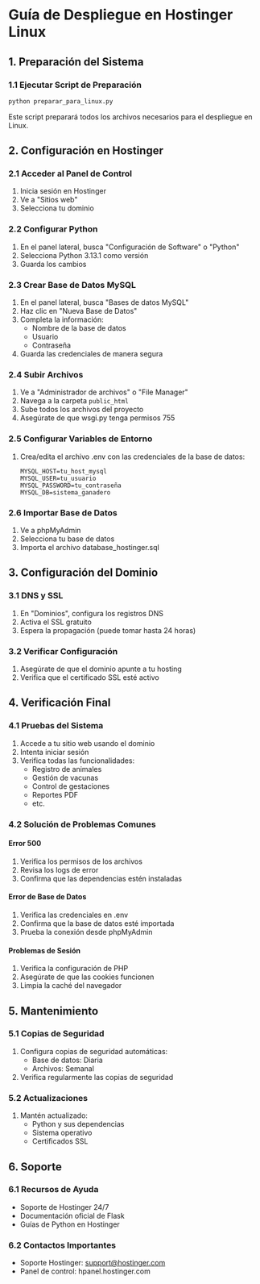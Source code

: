 # Guía de Despliegue en Hostinger Linux

## 1. Preparación del Sistema

### 1.1 Ejecutar Script de Preparación
```bash
python preparar_para_linux.py
```
Este script preparará todos los archivos necesarios para el despliegue en Linux.

## 2. Configuración en Hostinger

### 2.1 Acceder al Panel de Control
1. Inicia sesión en Hostinger
2. Ve a "Sitios web"
3. Selecciona tu dominio

### 2.2 Configurar Python
1. En el panel lateral, busca "Configuración de Software" o "Python"
2. Selecciona Python 3.13.1 como versión
3. Guarda los cambios

### 2.3 Crear Base de Datos MySQL
1. En el panel lateral, busca "Bases de datos MySQL"
2. Haz clic en "Nueva Base de Datos"
3. Completa la información:
   - Nombre de la base de datos
   - Usuario
   - Contraseña
4. Guarda las credenciales de manera segura

### 2.4 Subir Archivos
1. Ve a "Administrador de archivos" o "File Manager"
2. Navega a la carpeta `public_html`
3. Sube todos los archivos del proyecto
4. Asegúrate de que wsgi.py tenga permisos 755

### 2.5 Configurar Variables de Entorno
1. Crea/edita el archivo .env con las credenciales de la base de datos:
   ```
   MYSQL_HOST=tu_host_mysql
   MYSQL_USER=tu_usuario
   MYSQL_PASSWORD=tu_contraseña
   MYSQL_DB=sistema_ganadero
   ```

### 2.6 Importar Base de Datos
1. Ve a phpMyAdmin
2. Selecciona tu base de datos
3. Importa el archivo database_hostinger.sql

## 3. Configuración del Dominio

### 3.1 DNS y SSL
1. En "Dominios", configura los registros DNS
2. Activa el SSL gratuito
3. Espera la propagación (puede tomar hasta 24 horas)

### 3.2 Verificar Configuración
1. Asegúrate de que el dominio apunte a tu hosting
2. Verifica que el certificado SSL esté activo

## 4. Verificación Final

### 4.1 Pruebas del Sistema
1. Accede a tu sitio web usando el dominio
2. Intenta iniciar sesión
3. Verifica todas las funcionalidades:
   - Registro de animales
   - Gestión de vacunas
   - Control de gestaciones
   - Reportes PDF
   - etc.

### 4.2 Solución de Problemas Comunes

#### Error 500
1. Verifica los permisos de los archivos
2. Revisa los logs de error
3. Confirma que las dependencias estén instaladas

#### Error de Base de Datos
1. Verifica las credenciales en .env
2. Confirma que la base de datos esté importada
3. Prueba la conexión desde phpMyAdmin

#### Problemas de Sesión
1. Verifica la configuración de PHP
2. Asegúrate de que las cookies funcionen
3. Limpia la caché del navegador

## 5. Mantenimiento

### 5.1 Copias de Seguridad
1. Configura copias de seguridad automáticas:
   - Base de datos: Diaria
   - Archivos: Semanal
2. Verifica regularmente las copias de seguridad

### 5.2 Actualizaciones
1. Mantén actualizado:
   - Python y sus dependencias
   - Sistema operativo
   - Certificados SSL

## 6. Soporte

### 6.1 Recursos de Ayuda
- Soporte de Hostinger 24/7
- Documentación oficial de Flask
- Guías de Python en Hostinger

### 6.2 Contactos Importantes
- Soporte Hostinger: support@hostinger.com
- Panel de control: hpanel.hostinger.com
